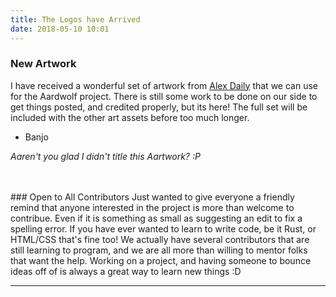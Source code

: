 ```yaml
---
title: The Logos have Arrived
date: 2018-05-10 10:01
---
```

### New Artwork
I have received a wonderful set of artwork from [Alex Daily](https://beepboop.one/@Alexis) that we can use for the Aardwolf project.  There is still some work to be done on our side to get things posted, 
and credited properly, but its here!  The full set will be included with the other art assets before too much longer.

- Banjo

*Aaren't you glad I didn't title this Aartwork? :P*

<br />
<br />
### Open to All Contributors
Just wanted to give everyone a friendly remind that anyone interested in the project is more than welcome to contribue.  Even if it is something as small as suggesting an edit to fix a spelling error.  
If you have ever wanted to learn to write code, be it Rust, or HTML/CSS that's fine too!  We actually have several contributors that are still learning to program, and we are all more than willing to 
mentor folks that want the help.  Working on a project, and having someone to bounce ideas off of is always a great way to learn new things :D
 

***
